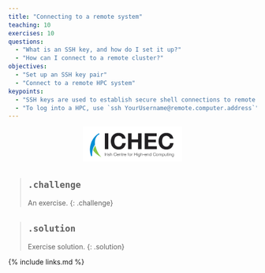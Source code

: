 ```yaml
---
title: "Connecting to a remote system"
teaching: 10
exercises: 10
questions:
  - "What is an SSH key, and how do I set it up?"
  - "How can I connect to a remote cluster?"
objectives:
  - "Set up an SSH key pair"
  - "Connect to a remote HPC system"
keypoints:
  - "SSH keys are used to establish secure shell connections to remote computers. Most HPCs worldwide require them to gain access."
  - "To log into a HPC, use `ssh YourUsername@remote.computer.address`"
---
```


<p align="center"><img src="../fig/ICHEC_Logo.jpg" width="40%"/></p>

> ## `.challenge`
>
> An exercise.
> {: .challenge}

> ## `.solution`
>
> Exercise solution.
> {: .solution}

{% include links.md %}
